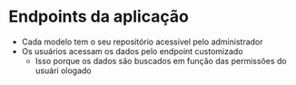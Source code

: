 # Endpoints da aplicação

* Cada modelo tem o seu repositório acessível pelo administrador
* Os usuários acessam os dados pelo endpoint customizado
  * Isso porque os dados são buscados em função das permissões do usuári ologado


